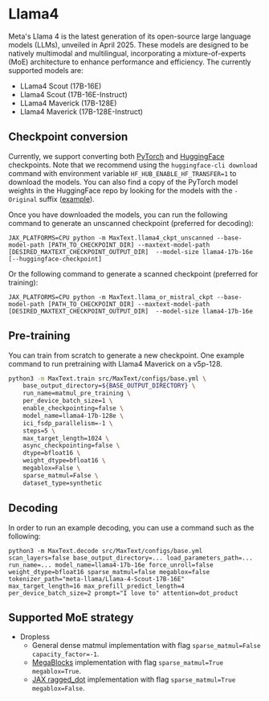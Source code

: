<!--
 # Copyright 2023–2025 Google LLC
#
# Licensed under the Apache License, Version 2.0 (the "License");
# you may not use this file except in compliance with the License.
# You may obtain a copy of the License at
#
#    https://www.apache.org/licenses/LICENSE-2.0
#
# Unless required by applicable law or agreed to in writing, software
# distributed under the License is distributed on an "AS IS" BASIS,
# WITHOUT WARRANTIES OR CONDITIONS OF ANY KIND, either express or implied.
# See the License for the specific language governing permissions and
# limitations under the License.
 -->

# Llama4

​Meta's Llama 4 is the latest generation of its open-source large language models (LLMs), unveiled in April 2025. These models are designed to be natively multimodal and multilingual, incorporating a mixture-of-experts (MoE) architecture to enhance performance and efficiency.  The currently supported models are:
* LLama4 Scout (17B-16E)
* Llama4 Scout (17B-16E-Instruct)
* LLama4 Maverick (17B-128E)
* Llama4 Maverick (17B-128E-Instruct)


## Checkpoint conversion
Currently, we support converting both [PyTorch](https://www.llama.com/) and [HuggingFace](https://huggingface.co/collections/meta-llama/llama-4-67f0c30d9fe03840bc9d0164) checkpoints.  Note that we recommend using the `huggingface-cli download` command with environment variable
`HF_HUB_ENABLE_HF_TRANSFER=1` to download the models.  You can also find a copy of the PyTorch model weights in the HuggingFace repo by looking
for the models with the `-Original` suffix ([example](https://huggingface.co/meta-llama/Llama-4-Scout-17B-16E-Instruct-Original)).

Once you have downloaded the models, you can run the following command to generate an unscanned checkpoint (preferred for decoding):

```
JAX_PLATFORMS=CPU python -m MaxText.llama4_ckpt_unscanned --base-model-path [PATH_TO_CHECKPOINT_DIR] --maxtext-model-path [DESIRED_MAXTEXT_CHECKPOINT_OUTPUT_DIR]  --model-size llama4-17b-16e [--huggingface-checkpoint]
```

Or the following command to generate a scanned checkpoint (preferred for training):
```
JAX_PLATFORMS=CPU python -m MaxText.llama_or_mistral_ckpt --base-model-path [PATH_TO_CHECKPOINT_DIR] --maxtext-model-path [DESIRED_MAXTEXT_CHECKPOINT_OUTPUT_DIR]  --model-size llama4-17b-16e
```

## Pre-training
You can train from scratch to generate a new checkpoint. One example command to run pretraining with Llama4 Maverick on a v5p-128.

```sh
python3 -m MaxText.train src/MaxText/configs/base.yml \
    base_output_directory=${BASE_OUTPUT_DIRECTORY} \
    run_name=matmul_pre_training \
    per_device_batch_size=1 \
    enable_checkpointing=false \
    model_name=llama4-17b-128e \
    ici_fsdp_parallelism=-1 \
    steps=5 \
    max_target_length=1024 \
    async_checkpointing=false \
    dtype=bfloat16 \
    weight_dtype=bfloat16 \
    megablox=False \
    sparse_matmul=False \
    dataset_type=synthetic
```


## Decoding
In order to run an example decoding, you can use a command such as the following:

```
python3 -m MaxText.decode src/MaxText/configs/base.yml scan_layers=false base_output_directory=... load_parameters_path=... run_name=... model_name=llama4-17b-16e force_unroll=false weight_dtype=bfloat16 sparse_matmul=false megablox=false tokenizer_path="meta-llama/Llama-4-Scout-17B-16E"  max_target_length=16 max_prefill_predict_length=4 per_device_batch_size=2 prompt="I love to" attention=dot_product
```

## Supported MoE strategy
* Dropless
  * General dense matmul implementation with flag `sparse_matmul=False capacity_factor=-1`.
  * [MegaBlocks](https://arxiv.org/abs/2211.15841) implementation with flag `sparse_matmul=True megablox=True`.
  * [JAX ragged_dot](https://github.com/jax-ml/jax/blob/a8fb0e01f8d083fff337d3c26375bb1b77344a99/jax/_src/lax/lax.py#L2415) implementation with flag `sparse_matmul=True megablox=False`.